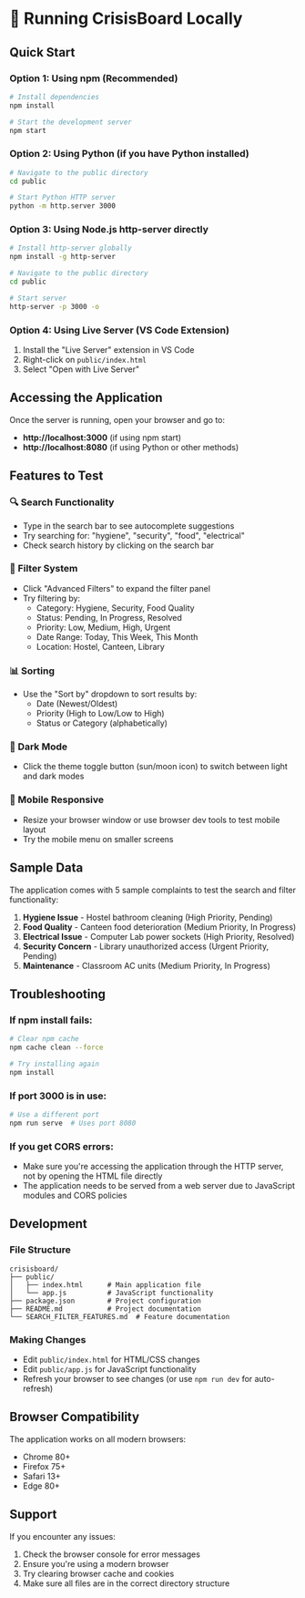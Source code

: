 # 🚀 Running CrisisBoard Locally

## Quick Start

### Option 1: Using npm (Recommended)
```bash
# Install dependencies
npm install

# Start the development server
npm start
```

### Option 2: Using Python (if you have Python installed)
```bash
# Navigate to the public directory
cd public

# Start Python HTTP server
python -m http.server 3000
```

### Option 3: Using Node.js http-server directly
```bash
# Install http-server globally
npm install -g http-server

# Navigate to the public directory
cd public

# Start server
http-server -p 3000 -o
```

### Option 4: Using Live Server (VS Code Extension)
1. Install the "Live Server" extension in VS Code
2. Right-click on `public/index.html`
3. Select "Open with Live Server"

## Accessing the Application

Once the server is running, open your browser and go to:
- **http://localhost:3000** (if using npm start)
- **http://localhost:8080** (if using Python or other methods)

## Features to Test

### 🔍 Search Functionality
- Type in the search bar to see autocomplete suggestions
- Try searching for: "hygiene", "security", "food", "electrical"
- Check search history by clicking on the search bar

### 🎯 Filter System
- Click "Advanced Filters" to expand the filter panel
- Try filtering by:
  - Category: Hygiene, Security, Food Quality
  - Status: Pending, In Progress, Resolved
  - Priority: Low, Medium, High, Urgent
  - Date Range: Today, This Week, This Month
  - Location: Hostel, Canteen, Library

### 📊 Sorting
- Use the "Sort by" dropdown to sort results by:
  - Date (Newest/Oldest)
  - Priority (High to Low/Low to High)
  - Status or Category (alphabetically)

### 🌙 Dark Mode
- Click the theme toggle button (sun/moon icon) to switch between light and dark modes

### 📱 Mobile Responsive
- Resize your browser window or use browser dev tools to test mobile layout
- Try the mobile menu on smaller screens

## Sample Data

The application comes with 5 sample complaints to test the search and filter functionality:

1. **Hygiene Issue** - Hostel bathroom cleaning (High Priority, Pending)
2. **Food Quality** - Canteen food deterioration (Medium Priority, In Progress)
3. **Electrical Issue** - Computer Lab power sockets (High Priority, Resolved)
4. **Security Concern** - Library unauthorized access (Urgent Priority, Pending)
5. **Maintenance** - Classroom AC units (Medium Priority, In Progress)

## Troubleshooting

### If npm install fails:
```bash
# Clear npm cache
npm cache clean --force

# Try installing again
npm install
```

### If port 3000 is in use:
```bash
# Use a different port
npm run serve  # Uses port 8080
```

### If you get CORS errors:
- Make sure you're accessing the application through the HTTP server, not by opening the HTML file directly
- The application needs to be served from a web server due to JavaScript modules and CORS policies

## Development

### File Structure
```
crisisboard/
├── public/
│   ├── index.html      # Main application file
│   └── app.js          # JavaScript functionality
├── package.json        # Project configuration
├── README.md           # Project documentation
└── SEARCH_FILTER_FEATURES.md  # Feature documentation
```

### Making Changes
- Edit `public/index.html` for HTML/CSS changes
- Edit `public/app.js` for JavaScript functionality
- Refresh your browser to see changes (or use `npm run dev` for auto-refresh)

## Browser Compatibility

The application works on all modern browsers:
- Chrome 80+
- Firefox 75+
- Safari 13+
- Edge 80+

## Support

If you encounter any issues:
1. Check the browser console for error messages
2. Ensure you're using a modern browser
3. Try clearing browser cache and cookies
4. Make sure all files are in the correct directory structure 